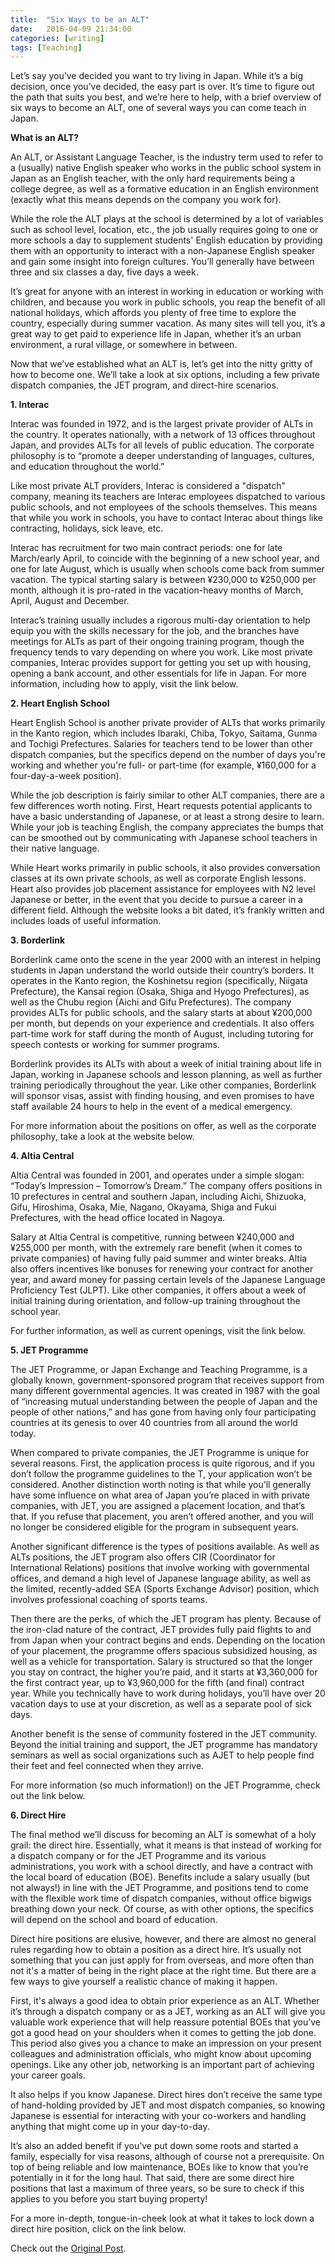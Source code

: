```yaml
---
title:  "Six Ways to be an ALT"
date:   2016-04-09 21:34:00
categories: [writing]
tags: [Teaching]
---
```


Let’s say you’ve decided you want to try living in Japan. While it’s a big decision, once you’ve decided, the easy part is over. It’s time to figure out the path that suits you best, and we’re here to help, with a brief overview of six ways to become an ALT, one of several ways you can come teach in Japan.

<strong>What is an ALT?</strong>

An ALT, or Assistant Language Teacher, is the industry term used to refer to a (usually) native English speaker who works in the public school system in Japan as an English teacher, with the only hard requirements being a college degree, as well as a formative education in an English environment (exactly what this means depends on the company you work for).

While the role the ALT plays at the school is determined by a lot of variables such as school level, location, etc., the job usually requires going to one or more schools a day to supplement students' English education by providing them with an opportunity to interact with a non-Japanese English speaker and gain some insight into foreign cultures. You’ll generally have between three and six classes a day, five days a week.

It’s great for anyone with an interest in working in education or working with children, and because you work in public schools, you reap the benefit of all national holidays, which affords you plenty of free time to explore the country, especially during summer vacation. As many sites will tell you, it’s a great way to get paid to experience life in Japan, whether it’s an urban environment, a rural village, or somewhere in between.

Now that we’ve established what an ALT is, let’s get into the nitty gritty of how to become one. We’ll take a look at six options, including a few private dispatch companies, the JET program, and direct-hire scenarios.

<strong>1. Interac</strong>

Interac was founded in 1972, and is the largest private provider of ALTs in the country. It operates nationally, with a network of 13 offices throughout Japan, and provides ALTs for all levels of public education. The corporate philosophy is to “promote a deeper understanding of languages, cultures, and education throughout the world.”

Like most private ALT providers, Interac is considered a "dispatch" company, meaning its teachers are Interac employees dispatched to various public schools, and not employees of the schools themselves. This means that while you work in schools, you have to contact Interac about things like contracting, holidays, sick leave, etc.

Interac has recruitment for two main contract periods: one for late March/early April, to coincide with the beginning of a new school year, and one for late August, which is usually when schools come back from summer vacation. The typical starting salary is between ¥230,000 to ¥250,000 per month, although it is pro-rated in the vacation-heavy months of March, April, August and December.

Interac’s training usually includes a rigorous multi-day orientation to help equip you with the skills necessary for the job, and the branches have meetings for ALTs as part of their ongoing training program, though the frequency tends to vary depending on where you work. Like most private companies, Interac provides support for getting you set up with housing, opening a bank account, and other essentials for life in Japan. For more information, including how to apply, visit the link below.

<strong>2. Heart English School</strong>

Heart English School is another private provider of ALTs that works primarily in the Kanto region, which includes Ibaraki, Chiba, Tokyo, Saitama, Gunma and Tochigi Prefectures. Salaries for teachers tend to be lower than other dispatch companies, but the specifics depend on the number of days you're working and whether you're full- or part-time (for example, ¥160,000 for a four-day-a-week position).

While the job description is fairly similar to other ALT companies, there are a few differences worth noting. First, Heart requests potential applicants to have a basic understanding of Japanese, or at least a strong desire to learn. While your job is teaching English, the company appreciates the bumps that can be smoothed out by communicating with Japanese school teachers in their native language.

While Heart works primarily in public schools, it also provides conversation classes at its own private schools, as well as corporate English lessons. Heart also provides job placement assistance for employees with N2 level Japanese or better, in the event that you decide to pursue a career in a different field. Although the website looks a bit dated, it’s frankly written and includes loads of useful information.

<strong>3. Borderlink</strong>

Borderlink came onto the scene in the year 2000 with an interest in helping students in Japan understand the world outside their country’s borders. It operates in the Kanto region, the Koshinetsu region (specifically, Niigata Prefecture), the Kansai region (Osaka, Shiga and Hyogo Prefectures), as well as the Chubu region (Aichi and Gifu Prefectures). The company provides ALTs for public schools, and the salary starts at about ¥200,000 per month, but depends on your experience and credentials. It also offers part-time work for staff during the month of August, including tutoring for speech contests or working for summer programs.

Borderlink provides its ALTs with about a week of initial training about life in Japan, working in Japanese schools and lesson planning, as well as further training periodically throughout the year. Like other companies, Borderlink will sponsor visas, assist with finding housing, and even promises to have staff available 24 hours to help in the event of a medical emergency.

For more information about the positions on offer, as well as the corporate philosophy, take a look at the website below.

<strong>4. Altia Central</strong>

Altia Central was founded in 2001, and operates under a simple slogan: “Today’s Impression – Tomorrow’s Dream.” The company offers positions in 10 prefectures in central and southern Japan, including Aichi, Shizuoka, Gifu, Hiroshima, Osaka, Mie, Nagano, Okayama, Shiga and Fukui Prefectures, with the head office located in Nagoya.

Salary at Altia Central is competitive, running between ¥240,000 and ¥255,000 per month, with the extremely rare benefit (when it comes to private companies) of having fully paid summer and winter breaks. Altia also offers incentives like bonuses for renewing your contract for another year, and award money for passing certain levels of the Japanese Language Proficiency Test (JLPT). Like other companies, it offers about a week of initial training during orientation, and follow-up training throughout the school year.

For further information, as well as current openings, visit the link below.

<strong>5. JET Programme</strong>

The JET Programme, or Japan Exchange and Teaching Programme, is a globally known, government-sponsored program that receives support from many different governmental agencies. It was created in 1987 with the goal of “increasing mutual understanding between the people of Japan and the people of other nations,” and has gone from having only four participating countries at its genesis to over 40 countries from all around the world today.

When compared to private companies, the JET Programme is unique for several reasons. First, the application process is quite rigorous, and if you don’t follow the programme guidelines to the T, your application won’t be considered. Another distinction worth noting is that while you’ll generally have some influence on what area of Japan you’re placed in with private companies, with JET, you are assigned a placement location, and that’s that. If you refuse that placement, you aren’t offered another, and you will no longer be considered eligible for the program in subsequent years.

Another significant difference is the types of positions available. As well as ALTs positions, the JET program also offers CIR (Coordinator for International Relations) positions that involve working with governmental offices, and demand a high level of Japanese language ability, as well as the limited, recently-added SEA (Sports Exchange Advisor) position, which involves professional coaching of sports teams.

Then there are the perks, of which the JET program has plenty. Because of the iron-clad nature of the contract, JET provides fully paid flights to and from Japan when your contract begins and ends. Depending on the location of your placement, the programme offers spacious subsidized housing, as well as a vehicle for transportation. Salary is structured so that the longer you stay on contract, the higher you’re paid, and it starts at ¥3,360,000 for the first contract year, up to ¥3,960,000 for the fifth (and final) contract year. While you technically have to work during holidays, you’ll have over 20 vacation days to use at your discretion, as well as a separate pool of sick days.

Another benefit is the sense of community fostered in the JET community. Beyond the initial training and support, the JET programme has mandatory seminars as well as social organizations such as AJET to help people find their feet and feel connected when they arrive.

For more information (so much information!) on the JET Programme, check out the link below.

<strong>6. Direct Hire</strong>

The final method we’ll discuss for becoming an ALT is somewhat of a holy grail: the direct hire. Essentially, what it means is that instead of working for a dispatch company or for the JET Programme and its various administrations, you work with a school directly, and have a contract with the local board of education (BOE). Benefits include a salary usually (but not always!) in line with the JET Programme, and positions tend to come with the flexible work time of dispatch companies, without office bigwigs breathing down your neck. Of course, as with other options, the specifics will depend on the school and board of education.

Direct hire positions are elusive, however, and there are almost no general rules regarding how to obtain a position as a direct hire. It’s usually not something that you can just apply for from overseas, and more often than not it's a matter of being in the right place at the right time. But there are a few ways to give yourself a realistic chance of making it happen.

First, it's always a good idea to obtain prior experience as an ALT. Whether it’s through a dispatch company or as a JET, working as an ALT will give you valuable work experience that will help reassure potential BOEs that you’ve got a good head on your shoulders when it comes to getting the job done. This period also gives you a chance to make an impression on your present colleagues and administration officials, who might know about upcoming openings. Like any other job, networking is an important part of achieving your career goals.

It also helps if you know Japanese. Direct hires don’t receive the same type of hand-holding provided by JET and most dispatch companies, so knowing Japanese is essential for interacting with your co-workers and handling anything that might come up in your day-to-day.

It’s also an added benefit if you’ve put down some roots and started a family, especially for visa reasons, although of course not a prerequisite. On top of being reliable and low maintenance, BOEs like to know that you’re potentially in it for the long haul. That said, there are some direct hire positions that last a maximum of three years, so be sure to check if this applies to you before you start buying property!

For a more in-depth, tongue-in-cheek look at what it takes to lock down a direct hire position, click on the link below.

Check out the [Original Post][Post].

[Post]: http://allabout-japan.com/en/article/2656/

